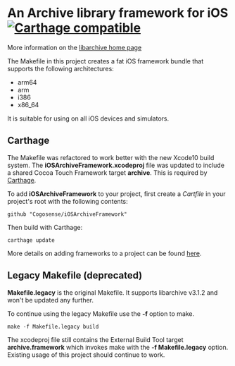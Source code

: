 # An Archive library framework for iOS [![Carthage compatible](https://img.shields.io/badge/Carthage-compatible-4BC51D.svg?style=flat)](https://github.com/Carthage/Carthage)

More information on the [libarchive home page](http://www.libarchive.org/)

The Makefile in this project creates a fat iOS framework bundle that supports the following architectures:

* arm64
* arm
* i386
* x86_64

It is suitable for using on all iOS devices and simulators.

## Carthage

The Makefile was refactored to work better with the new Xcode10 build system. The **iOSArchiveFramework.xcodeproj**
file was updated to include a shared Cocoa Touch Framework target **archive**. This is required
by [Carthage](https://github.com/Carthage/Carthage).

To add **iOSArchiveFramework** to your project, first create a *Cartfile* in your project's root
with the following contents:

    github "Cogosense/iOSArchiveFramework"

Then build with Carthage:

    carthage update

More details on adding frameworks to a project can be found [here](https://github.com/Carthage/Carthage#adding-frameworks-to-an-application).

## Legacy Makefile (deprecated)

**Makefile.legacy** is the original Makefile. It supports libarchive v3.1.2 and won't be updated any further.

To continue using the legacy Makefile use the **-f** option to make.

    make -f Makefile.legacy build

The xcodeproj file still contains the External Build Tool target **archive.framework** which
invokes make with the **-f Makefile.legacy** option. Existing usage of this project should continue
to work.
